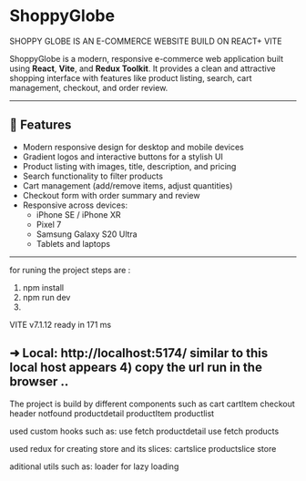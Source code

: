 # ShoppyGlobe
SHOPPY GLOBE IS AN E-COMMERCE WEBSITE BUILD ON REACT+ VITE 


ShoppyGlobe is a modern, responsive e-commerce web application built using **React**, **Vite**, and **Redux Toolkit**. It provides a clean and attractive shopping interface with features like product listing, search, cart management, checkout, and order review.

---

## 🌟 Features

- Modern responsive design for desktop and mobile devices
- Gradient logos and interactive buttons for a stylish UI
- Product listing with images, title, description, and pricing
- Search functionality to filter products
- Cart management (add/remove items, adjust quantities)
- Checkout form with order summary and review
- Responsive across devices:
  - iPhone SE / iPhone XR
  - Pixel 7
  - Samsung Galaxy S20 Ultra
  - Tablets and laptops

---

for runing the project steps are :
1) npm install
2) npm run dev 
3) 
  VITE v7.1.12  ready in 171 ms

  ➜  Local:   http://localhost:5174/ similar to this local host appears 
4) copy the url run in the browser ..
--------

The project is build by different components such as 
cart
cartItem
checkout
header
notfound
productdetail
productItem
productlist

used custom hooks such as:
use fetch productdetail
use fetch products

used redux for creating store and its slices:
cartslice
productslice
store

aditional utils such as:
loader for lazy loading